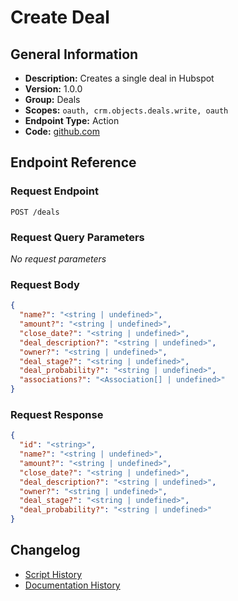 <!-- BEGIN GENERATED CONTENT -->
# Create Deal

## General Information

- **Description:** Creates a single deal in Hubspot
- **Version:** 1.0.0
- **Group:** Deals
- **Scopes:** `oauth, crm.objects.deals.write, oauth`
- **Endpoint Type:** Action
- **Code:** [github.com](https://github.com/NangoHQ/integration-templates/tree/main/integrations/hubspot/actions/create-deal.ts)


## Endpoint Reference

### Request Endpoint

`POST /deals`

### Request Query Parameters

_No request parameters_

### Request Body

```json
{
  "name?": "<string | undefined>",
  "amount?": "<string | undefined>",
  "close_date?": "<string | undefined>",
  "deal_description?": "<string | undefined>",
  "owner?": "<string | undefined>",
  "deal_stage?": "<string | undefined>",
  "deal_probability?": "<string | undefined>",
  "associations?": "<Association[] | undefined>"
}
```

### Request Response

```json
{
  "id": "<string>",
  "name?": "<string | undefined>",
  "amount?": "<string | undefined>",
  "close_date?": "<string | undefined>",
  "deal_description?": "<string | undefined>",
  "owner?": "<string | undefined>",
  "deal_stage?": "<string | undefined>",
  "deal_probability?": "<string | undefined>"
}
```

## Changelog

- [Script History](https://github.com/NangoHQ/integration-templates/commits/main/integrations/hubspot/actions/create-deal.ts)
- [Documentation History](https://github.com/NangoHQ/integration-templates/commits/main/integrations/hubspot/actions/create-deal.md)

<!-- END  GENERATED CONTENT -->

